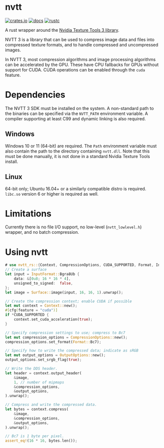 # nvtt

[![crates.io](https://img.shields.io/crates/v/nvtt_rs.svg)](https://crates.io/crates/nvtt_rs)
[![docs](https://docs.rs/nvtt_rs/badge.svg)](https://docs.rs/nvtt_rs)
[![rustc](https://img.shields.io/badge/rust-1.66%2B-orange.svg)](https://img.shields.io/badge/rust-1.66%2B-orange.svg)

A rust wrapper around the [Nvidia Texture Tools 3 library](https://developer.nvidia.com/gpu-accelerated-texture-compression).

NVTT 3 is a library that can be used to compress image data and files into compressed texture formats, and to handle compressed and uncompressed images.

In NVTT 3, most compression algorithms and image processing algorithms can be accelerated by the GPU. These have CPU fallbacks for GPUs without support for CUDA. CUDA operations can be enabled through the `cuda` feature.

# Dependencies

The NVTT 3 SDK must be installed on the system. A non-standard path to the binaries can be specified via the `NVTT_PATH` environment variable. A compiler supporting at least C99 and dynamic linking is also required.

## Windows

Windows 10 or 11 (64-bit) are required. The `Path` environment variable must also contain the path to the directory containing `nvtt.dll`. Note that this must be done manually, it is not done in a standard Nvidia Texture Tools install.

## Linux

64-bit only; Ubuntu 16.04+ or a similarly compatible distro is required. `libc.so` version 6 or higher is required as well.

# Limitations

Currently there is no file I/O support, no low-level (`nvtt_lowlevel.h`) wrapper, and no batch compression.

# Using nvtt

``` rust
# use nvtt_rs::{Context, CompressionOptions, CUDA_SUPPORTED, Format, InputFormat, OutputOptions, Surface};
// Create a surface
let input = InputFormat::Bgra8Ub {
    data: &[0u8; 16 * 16 * 4],
    unsigned_to_signed:  false,
};
let image = Surface::image(input, 16, 16, 1).unwrap();

// Create the compression context; enable CUDA if possible
let mut context = Context::new();
#[cfg(feature = "cuda")]
if *CUDA_SUPPORTED {
    context.set_cuda_acceleration(true);
}

// Specify compression settings to use; compress to Bc7
let mut compression_options = CompressionOptions::new();
compression_options.set_format(Format::Bc7);

// Specify how to write the compressed data; indicate as sRGB
let mut output_options = OutputOptions::new();
output_options.set_srgb_flag(true);

// Write the DDS header.
let header = context.output_header(
    &image,
    1, // number of mipmaps
    &compression_options,
    &output_options,
).unwrap();

// Compress and write the compressed data.
let bytes = context.compress(
    &image,
    &compression_options,
    &output_options,
).unwrap();

// Bc7 is 1 byte per pixel.
assert_eq!(16 * 16, bytes.len());
```
